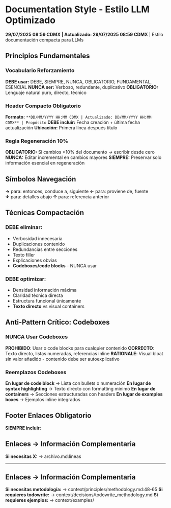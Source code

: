 # Documentation Style - Estilo LLM Optimizado

**29/07/2025 08:59 CDMX | Actualizado: 29/07/2025 08:59 CDMX** | Estilo documentación compacta para LLMs

## Principios Fundamentales

### Vocabulario Reforzamiento
**DEBE usar:** DEBE, SIEMPRE, NUNCA, OBLIGATORIO, FUNDAMENTAL, ESENCIAL
**NUNCA ser:** Verboso, redundante, duplicativo
**OBLIGATORIO:** Lenguaje natural puro, directo, técnico

### Header Compacto Obligatorio
**Formato:** `**DD/MM/YYYY HH:MM CDMX | Actualizado: DD/MM/YYYY HH:MM CDMX** | Propósito`
**DEBE incluir:** Fecha creación + última fecha actualización
**Ubicación:** Primera línea después título

### Regla Regeneración 10%
**OBLIGATORIO:** Si cambios >10% del documento → escribir desde cero
**NUNCA:** Editar incremental en cambios mayores
**SIEMPRE:** Preservar solo información esencial en regeneración

## Símbolos Navegación
**→** para: entonces, conduce a, siguiente
**←** para: proviene de, fuente  
**↓** para: detalles abajo
**↑** para: referencia anterior

## Técnicas Compactación

### DEBE eliminar:
- Verbosidad innecesaria
- Duplicaciones contenido
- Redundancias entre secciones
- Texto filler
- Explicaciones obvias
- **Codeboxes/code blocks** - NUNCA usar

### DEBE optimizar:
- Densidad información máxima
- Claridad técnica directa
- Estructura funcional únicamente
- **Texto directo** vs visual containers

## Anti-Pattern Crítico: Codeboxes

### NUNCA Usar Codeboxes
**PROHIBIDO**: Usar o code blocks para cualquier contenido
**CORRECTO**: Texto directo, listas numeradas, referencias inline
**RATIONALE**: Visual bloat sin valor añadido - contenido debe ser autoexplicativo

### Reemplazos Codeboxes
**En lugar de code block** → Lista con bullets o numeración
**En lugar de syntax highlighting** → Texto directo con formatting mínimo
**En lugar de containers** → Secciones estructuradas con headers
**En lugar de examples boxes** → Ejemplos inline integrados

## Footer Enlaces Obligatorio
**SIEMPRE incluir:**
## Enlaces → Información Complementaria
**Si necesitas X:** → archivo.md:líneas

---
## Enlaces → Información Complementaria
**Si necesitas metodología:** → context/principles/methodology.md:48-65
**Si requieres todowrite:** → context/decisions/todowrite_methodology.md
**Si requieres ejemplos:** → context/examples/